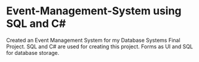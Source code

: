<h1>Event-Management-System using SQL and C# </h1>
Created an Event Management System for my Database Systems Final Project. SQL and C# are used for creating this project. Forms as UI and SQL for database storage.

